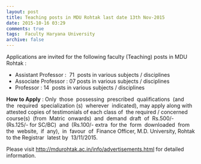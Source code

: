```yaml
---
layout: post
title: Teaching posts in MDU Rohtak last date 13th Nov-2015   
date: 2015-10-16 03:29
comments: true
tags:  Faculty Haryana University 
archive: false
---
```

Applications are invited for the following faculty (Teaching) posts in MDU Rohtak :

- Assistant Professor :  71  posts in various subjects / disciplines
- Associate Professor : 07 posts in various subjects / disciplines
- Professor : 14  posts in various subjects / disciplines 

**How to Apply** : Only  those  possessing  prescribed  qualifications  (and  the  required  specialization (s)  wherever  indicated), may apply along with attested copies of testimonials of each class of  the required / concerned  course(s)  (from  Matric  onwards)  and  demand  draft  of  Rs.500/- (Rs.125/- for SC/BC)  and  (Rs.100/- extra  for the  form  downloaded  from  the  website,  if  any),  in  favour  of  Finance Officer, M.D. University, Rohtak to the Registrar  latest by  13/11/2015.

Please visit <http://mdurohtak.ac.in/info/advertisements.html> for detailed information. 



